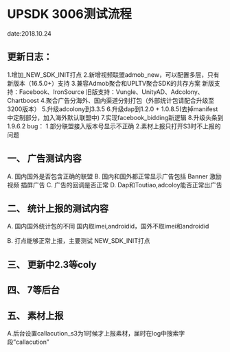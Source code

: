 # UPSDK 3006测试流程
date:2018.10.24
## 更新日志：
1.增加_NEW_SDK_INIT打点
2.新增视频联盟admob_new，可以配置多层，只有新版本（16.5.0+）支持
3.兼容Admob聚合和UPLTV聚合SDK的共存方案
新版支持：Facebook、IronSource
旧版支持：Vungle、UnityAD、Adcolony、Chartboost
4.聚合广告分海外、国内渠道分别打包（外部统计包请配合升级至3200版本）
5.升级adcolony到3.3.5
6.升级dap到1.2.0 + 1.0.8.5(去掉manifest中定制部分，加入海外默认联盟中)
7.实现facebook_bidding新逻辑
8.升级头条到1.9.6.2
bug：
1.部分联盟接入版本号显示不正确
2.素材上报只打开S3时不上报的问题

## 一、	广告测试内容
A.	国内国外是否包含正确的联盟
B.	国内和国外都正常显示广告包括
Banner
激励视频
插屏广告
C.	广告的回调是否正常
D.	Dap和Toutiao,adcoloy能否正常出广告

## 二、	统计上报的测试内容
A.	国内国外统计包的不同
国内取imei,androidid，国外不取imei和androidid

B.	打点能够正常上报，主要测试 NEW_SDK_INIT打点

## 三、	更新中2.3等coly

## 四、	7等后台

## 五、	素材上报
A.后台设置callacution_s3为1时候才上报素材，届时在log中搜索字段”callacution”

